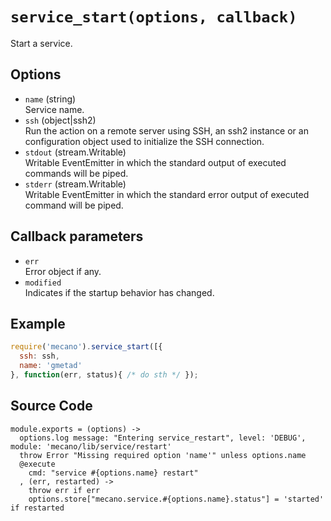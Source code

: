 
# `service_start(options, callback)`

Start a service.

## Options

*   `name` (string)   
    Service name.   
*   `ssh` (object|ssh2)   
    Run the action on a remote server using SSH, an ssh2 instance or an
    configuration object used to initialize the SSH connection.   
*   `stdout` (stream.Writable)   
    Writable EventEmitter in which the standard output of executed commands will
    be piped.   
*   `stderr` (stream.Writable)   
    Writable EventEmitter in which the standard error output of executed command
    will be piped.   

## Callback parameters

*   `err`   
    Error object if any.   
*   `modified`   
    Indicates if the startup behavior has changed.   

## Example

```js
require('mecano').service_start([{
  ssh: ssh,
  name: 'gmetad'
}, function(err, status){ /* do sth */ });
```

## Source Code

    module.exports = (options) ->
      options.log message: "Entering service_restart", level: 'DEBUG', module: 'mecano/lib/service/restart'
      throw Error "Missing required option 'name'" unless options.name
      @execute
        cmd: "service #{options.name} restart"
      , (err, restarted) ->
        throw err if err
        options.store["mecano.service.#{options.name}.status"] = 'started' if restarted
